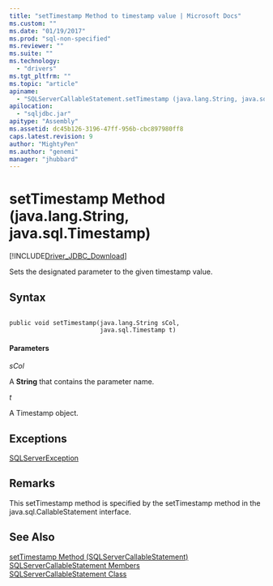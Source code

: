 ```yaml
---
title: "setTimestamp Method to timestamp value | Microsoft Docs"
ms.custom: ""
ms.date: "01/19/2017"
ms.prod: "sql-non-specified"
ms.reviewer: ""
ms.suite: ""
ms.technology: 
  - "drivers"
ms.tgt_pltfrm: ""
ms.topic: "article"
apiname: 
  - "SQLServerCallableStatement.setTimestamp (java.lang.String, java.sql.Timestamp)"
apilocation: 
  - "sqljdbc.jar"
apitype: "Assembly"
ms.assetid: dc45b126-3196-47ff-956b-cbc897980ff8
caps.latest.revision: 9
author: "MightyPen"
ms.author: "genemi"
manager: "jhubbard"
---
```

# setTimestamp Method (java.lang.String, java.sql.Timestamp)
[!INCLUDE[Driver_JDBC_Download](../../../includes/driver_jdbc_download.md)]

  Sets the designated parameter to the given timestamp value.  
  
## Syntax  
  
```  
  
public void setTimestamp(java.lang.String sCol,  
                         java.sql.Timestamp t)  
```  
  
#### Parameters  
 *sCol*  
  
 A **String** that contains the parameter name.  
  
 *t*  
  
 A Timestamp object.  
  
## Exceptions  
 [SQLServerException](../../../connect/jdbc/reference/sqlserverexception-class.md)  
  
## Remarks  
 This setTimestamp method is specified by the setTimestamp method in the java.sql.CallableStatement interface.  
  
## See Also  
 [setTimestamp Method &#40;SQLServerCallableStatement&#41;](../../../connect/jdbc/reference/settimestamp-method-sqlservercallablestatement.md)   
 [SQLServerCallableStatement Members](../../../connect/jdbc/reference/sqlservercallablestatement-members.md)   
 [SQLServerCallableStatement Class](../../../connect/jdbc/reference/sqlservercallablestatement-class.md)  
  
  